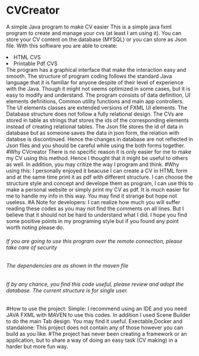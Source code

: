 # CVCreator
A simple Java program to make CV easier
This is a simple java fxml program to create and manage your cvs (at least I am using it). You can store your CV content on the database (MYSQL) or you 
can store as Json file. With this software you are able to create:
<li>HTML CVS</li>
<li>Printable Pdf CVS</li>
The program has a graphical interface that make the interaction easy and smooth. The structure of program coding follows the standard Java language that 
it is familiar for anyone despite of their level of experience with the Java. Though it might not seems optimized in some cases, but it is easy to modify 
and understand. 
The program consists of data definition, UI elements definitions, Common utility functions and main app controllers. The UI elements classes are extended versions of
FXML UI elements. 
The Database structure does not follow a fully relational design. The CVs are stored in table as strings that stores the ids of the corresponding elements instead of creating relational tables. 
The Json file stores the id of data in database but as someone saves the data in json form, the relation with databse is discontinued. Hence the changes in database are not reflected in Json files and you should be careful while using the both forms together. 
#Why CVcreator
There is no specific reason it is only easier for me to make my CV using this method. Hence I thought that it might be useful to others as well. In addition, you may critize the way I program and think. 
#Why using this:
I personally enjoyed it beacuse I can create a CV in HTML form and at the same time print it as pdf with different structure. I can choose the structure style and concept and develope them as program, I can use this to make a personal website or simply print my CV as pdf. It is much easier for me to handle my info in this way. 
You may find it strange but hope not useless. 
#A Note for developers:
I can realize how much you will suffer reading these codes as you may not find the comments on all lines. But I believe that it should not be hard to understand what I did. I hope you find some positive points in my programing style but if you found any point worth noting please do. 
<h6>If you are going to use this program over the remote connection, please take care of security</h6>
<h6>The dependencies are as shown in the maven file</h6>
<h6>If by any chance, you find this code useful, please review and adopt the database. The current structure is for single user.</h6>
#How to use the project:
Simple: I recommend using an IDE and you need JAVA FXML with MAVEN to use this codes. In addition I used Scene Builder to do the main Tab design. You may find it useful.
Exectable,Docker and standalone: This project does not contain any of those however you can build as you like.
#The project has never been creating a framework or an application, but to share a way of doing an easy task (CV making) in a harder but more fun way.
